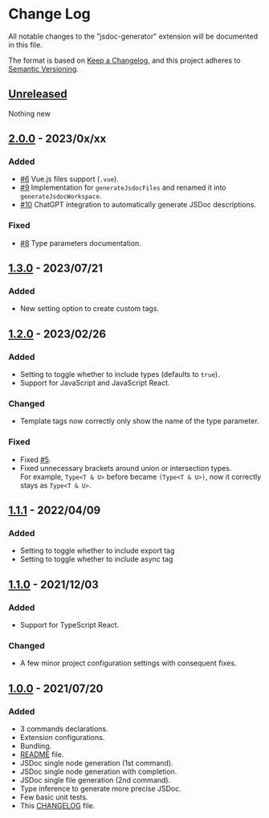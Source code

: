# Change Log

All notable changes to the "jsdoc-generator" extension will be documented in this file.

The format is based on [Keep a Changelog](https://keepachangelog.com/en/1.0.0/),
and this project adheres to [Semantic Versioning](https://semver.org/spec/v2.0.0.html).

## [Unreleased]

Nothing new

## [2.0.0] - 2023/0x/xx

### Added

- [#6](https://github.com/Nyphet/jsdoc-generator/issues/6) Vue.js files support (`.vue`).
- [#9](https://github.com/Nyphet/jsdoc-generator/issues/9) Implementation for `generateJsdocFiles` and renamed it into `generateJsdocWorkspace`.
- [#10](https://github.com/Nyphet/jsdoc-generator/issues/10) ChatGPT integration to automatically generate JSDoc descriptions.

### Fixed

- [#8](https://github.com/Nyphet/jsdoc-generator/issues/8) Type parameters documentation.

## [1.3.0] - 2023/07/21

### Added

- New setting option to create custom tags.

## [1.2.0] - 2023/02/26

### Added

- Setting to toggle whether to include types (defaults to `true`).
- Support for JavaScript and JavaScript React.

### Changed

- Template tags now correctly only show the name of the type parameter.

### Fixed

- Fixed [#5](https://github.com/Nyphet/jsdoc-generator/issues/5).
- Fixed unnecessary brackets around union or intersection types.  
  For example, `Type<T & U>` before became `(Type<T & U>)`, now it correctly stays as `Type<T & U>`.

## [1.1.1] - 2022/04/09

### Added

- Setting to toggle whether to include export tag
- Setting to toggle whether to include async tag

## [1.1.0] - 2021/12/03

### Added

- Support for TypeScript React.

### Changed

- A few minor project configuration settings with consequent fixes.

## [1.0.0] - 2021/07/20

### Added

- 3 commands declarations.
- Extension configurations.
- Bundling.
- [README] file.
- JSDoc single node generation (1st command).
- JSDoc single node generation with completion.
- JSDoc single file generation (2nd command).
- Type inference to generate more precise JSDoc.
- Few basic unit tests.
- This [CHANGELOG] file.

[unreleased]: https://github.com/Nyphet/jsdoc-generator
[2.0.0]: https://github.com/Nyphet/jsdoc-generator/releases/tag/v2.0.0
[1.3.0]: https://github.com/Nyphet/jsdoc-generator/releases/tag/v1.3.0
[1.2.0]: https://github.com/Nyphet/jsdoc-generator/releases/tag/v1.2.0
[1.1.1]: https://github.com/Nyphet/jsdoc-generator/releases/tag/v1.1.1
[1.1.0]: https://github.com/Nyphet/jsdoc-generator/releases/tag/v1.1.0
[1.0.0]: https://github.com/Nyphet/jsdoc-generator/releases/tag/v1.0.0
[readme]: https://github.com/Nyphet/jsdoc-generator
[changelog]: https://github.com/Nyphet/jsdoc-generator/blob/main/CHANGELOG.md
